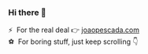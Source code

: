 ### Hi there 👋

⚡️&nbsp; For the real deal 👉 [joaopescada.com](https://joaopescada.com)  
⚽️&nbsp; For boring stuff, just keep scrolling 👇

<!--
**jpescada/jpescada** is a ✨ _special_ ✨ repository because its `README.md` (this file) appears on your GitHub profile.

Here are some ideas to get you started:

- 🔭 I’m currently working on ...
- 🌱 I’m currently learning ...
- 👯 I’m looking to collaborate on ...
- 🤔 I’m looking for help with ...
- 💬 Ask me about ...
- 📫 How to reach me: ...
- 😄 Pronouns: ...
- ⚡ Fun fact: ...
-->
